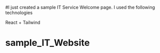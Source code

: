 #I just created a sample IT Service Welcome page.
I used the following technologies

React + Tailwind
# sample_IT_Website
